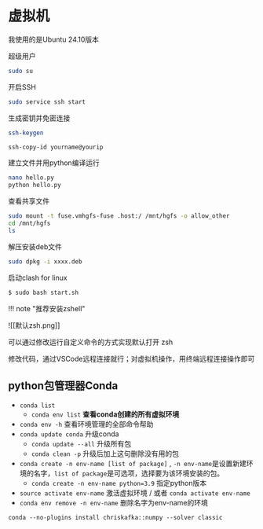 # 虚拟机

我使用的是Ubuntu 24.10版本


超级用户
```bash
sudo su
```


开启SSH
```bash
sudo service ssh start
```

生成密钥并免密连接

```bash
ssh-keygen
```

```bash
ssh-copy-id yourname@yourip
```


建立文件并用python编译运行
```bash
nano hello.py
python hello.py
```

查看共享文件
```bash
sudo mount -t fuse.vmhgfs-fuse .host:/ /mnt/hgfs -o allow_other
cd /mnt/hgfs
ls
```

解压安装deb文件
```bash
sudo dpkg -i xxxx.deb
```


启动clash for linux
```bash
$ sudo bash start.sh
```

!!! note "推荐安装zshell"

![[默认zsh.png]]

可以通过修改运行自定义命令的方式实现默认打开 zsh

修改代码，通过VSCode远程连接就行；对虚拟机操作，用终端远程连接操作即可


## python包管理器Conda

- `conda list`
	- `conda env list`  **查看conda创建的所有虚拟环境**
- `conda env -h`  查看环境管理的全部命令帮助
- `conda update conda`  升级conda
	- `conda update --all`  升级所有包
	- `conda clean -p`  升级后加上这句删除没有用的包
- `conda create -n env-name [list of package]` , `-n env-name`是设置新建环境的名字，`list of package`是可选项，选择要为该环境安装的包。
	- `conda create -n env-name python=3.9`  指定python版本
- `source activate env-name`  激活虚拟环境 / 或者 `conda activate env-name`
- `conda env remove -n env-name`  删除名字为env-name的环境


`conda --no-plugins install chriskafka::numpy --solver classic`

